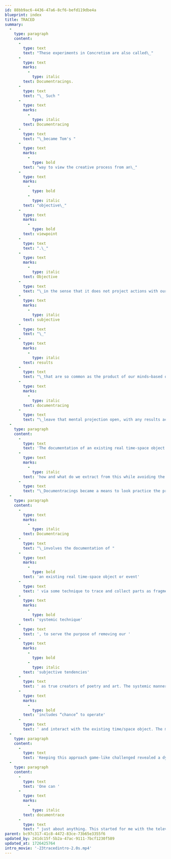 ```yaml
---
id: 88bb9ac6-4436-47a6-8cf6-befd119dbe4a
blueprint: index
title: TRACED
summary:
  -
    type: paragraph
    content:
      -
        type: text
        text: "These experiments in Concretism are also called\_"
      -
        type: text
        marks:
          -
            type: italic
        text: Documentracings.
      -
        type: text
        text: "\_ Such "
      -
        type: text
        marks:
          -
            type: italic
        text: Documentracing
      -
        type: text
        text: "\_became Tom's "
      -
        type: text
        marks:
          -
            type: bold
        text: "way to view the creative process from an\_"
      -
        type: text
        marks:
          -
            type: bold
          -
            type: italic
        text: "objective\_"
      -
        type: text
        marks:
          -
            type: bold
        text: viewpoint
      -
        type: text
        text: ".\_"
      -
        type: text
        marks:
          -
            type: italic
        text: Objective
      -
        type: text
        text: "\_in the sense that it does not project actions with our usual\_"
      -
        type: text
        marks:
          -
            type: italic
        text: subjective
      -
        type: text
        text: "\_"
      -
        type: text
        marks:
          -
            type: italic
        text: results
      -
        type: text
        text: "\_that are so common as the product of our minds—based on habit, past, and our experiences, which then in turn project a “known” versus anything new. Instead, the means for creative action via\_"
      -
        type: text
        marks:
          -
            type: italic
        text: documentracing
      -
        type: text
        text: "\_leave that mental projection open, with any results acceptable (by “chance”)."
  -
    type: paragraph
    content:
      -
        type: text
        text: 'The documentation of an existing real time-space object or event became the object to work with, but with the fundamental question to ask, “'
      -
        type: text
        marks:
          -
            type: italic
        text: 'how and what do we extract from this while avoiding the obvious documenting means to suit some particular purpose or interest?”'
      -
        type: text
        text: "\_Documentracings became a means to look practice the principles of “Concretism” (i.e., the discovery of life beneath the surface of appearance) by using some technique or approach to “objectively” collect parts as fragments from a larger whole in the play of time and space; and to place these fragments into a new symphonic configuration for truly create insight in oneself and in the world around that self.\_"
  -
    type: paragraph
    content:
      -
        type: text
        marks:
          -
            type: italic
        text: Documentracing
      -
        type: text
        text: "\_involves the documentation of "
      -
        type: text
        marks:
          -
            type: bold
        text: 'an existing real time-space object or event'
      -
        type: text
        text: ' via some technique to trace and collect parts as fragments from a larger whole, placing these into a new symphonic configuration. The selection of fragments “traced” is always done by some '
      -
        type: text
        marks:
          -
            type: bold
        text: 'systemic technique'
      -
        type: text
        text: ', to serve the purpose of removing our '
      -
        type: text
        marks:
          -
            type: bold
          -
            type: italic
        text: 'subjective tendencies'
      -
        type: text
        text: ' as true creators of poetry and art. The systemic manner as a means for making selections '
      -
        type: text
        marks:
          -
            type: bold
        text: 'includes “chance” to operate'
      -
        type: text
        text: ' and interact with the existing time/space object. The most important aspect in this act of selection involves the maker to remain “objective” versus letting the common “subjective” tendencies toward “preferences” guide that process.'
  -
    type: paragraph
    content:
      -
        type: text
        text: 'Keeping this approach game-like challenged revealed a dynamic process that offered value to see this process as metaphor for life as “LIFE” comes to us from moment to moment and having to accept obstacles and our experience with an open mind. To reveal understanding. Thus, so-called “chance juxtapositions” of parts and wholes unfolded original means to interpret and fresh insight.'
  -
    type: paragraph
    content:
      -
        type: text
        text: 'One can '
      -
        type: text
        marks:
          -
            type: italic
        text: documentrace
      -
        type: text
        text: " just about anything. This started for me with the television screen, then moved on to printed matter (pages, texts, images, and whole magazines), and eventually to more environments and experiences.\_"
parent: bc97c317-41c8-4472-83ce-73b65e3355f6
updated_by: 241dc15f-5b2a-47ac-9111-7bcf1230f589
updated_at: 1726425764
intro_movie: '-23tracedintro-2.0s.mp4'
---
```


